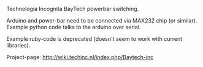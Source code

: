 Technologia Incognita BayTech powerbar switching.

Arduino and power-bar need to be connected via MAX232 chip (or similar).
Example python code talks to the arduino over serial.

Example ruby-code is deprecated (doesn't seem to work with current libraries).


Project-page: http://wiki.techinc.nl/index.php/Baytech-inc

